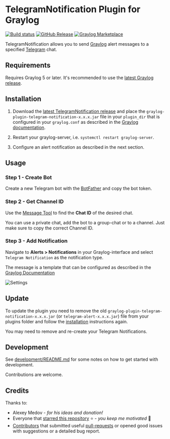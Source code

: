 # TelegramNotification Plugin for Graylog

[![Build status](https://github.com/irgendwr/TelegramAlert/workflows/build/badge.svg)](https://github.com/irgendwr/TelegramAlert/actions?query=workflow%3Abuild)
[![GitHub Release](https://img.shields.io/github/release/irgendwr/TelegramAlert.svg)](https://github.com/irgendwr/TelegramAlert/releases)
[![Graylog Marketplace](https://img.shields.io/badge/Graylog-Marketplace-blue.svg)](https://marketplace.graylog.org/addons/8a67cfdf-8c1c-4d17-87bf-db38e79015f1)

TelegramNotification allows you to send [Graylog](https://www.graylog.org) alert messages to a specified [Telegram](https://telegram.org) chat.

## Requirements

Requires Graylog 5 or later. It's recommended to use the [latest Graylog release](https://www.graylog.org/products/latestversion).

## Installation

1. Download the [latest TelegramNotification release](https://github.com/irgendwr/TelegramAlert/releases/latest)
and place the `graylog-plugin-telegram-notification-x.x.x.jar` file in your `plugin_dir` that is configured in your `graylog.conf`
as described in the [Graylog documentation](https://go2docs.graylog.org/5-0/what_more_can_graylog_do_for_me/plugins.html?tocpath=What%20More%20Can%20Graylog%20Do%20for%20Me%253F%7CPlugins%7C_____0#InstallingandLoadingPlugins).

2. Restart your graylog-server, i.e. `systemctl restart graylog-server`.

3. Configure an alert notification as described in the next section.

## Usage

### Step 1 - Create Bot

Create a new Telegram bot with the [BotFather](https://t.me/BotFather) and copy the bot token.

### Step 2 - Get Channel ID

Use the [Message Tool](https://irgendwr.github.io/TelegramAlert/message-tool) to find the **Chat ID** of the desired chat.

You can use a private chat, add the bot to a group-chat or to a channel. Just make sure to copy the correct Channel ID.

### Step 3 - Add Notification

Navigate to **Alerts > Notifications** in your Graylog-interface and select `Telegram Notification` as the notification type.

The message is a template that can be configured as described in the [Graylog Documentation](https://go2docs.graylog.org/5-0/interacting_with_your_log_data/notifications.html?tocpath=Interacting%20with%20Your%20Log%20Data%7CAlerts%20and%20Notifications%7CNotifications%7C_____0#EmailAlertNotification)

![Settings](https://raw.githubusercontent.com/irgendwr/TelegramAlert/master/screenshots/settings.png)

## Update

To update the plugin you need to remove the old `graylog-plugin-telegram-notification-x.x.x.jar` (or `telegram-alert-x.x.x.jar`) file from your plugins folder and follow the [installation](#Installation) instructions again.

You may need to remove and re-create your Telegram Notifications.

## Development

See [development/README.md](development/README.md) for some notes on how to get started with development.

Contributions are welcome.

## Credits

Thanks to:

- Alexey Medov - *for his ideas and donation!*
- Everyone that [starred this repository](https://github.com/irgendwr/TelegramAlert/stargazers) ⭐️ - *you keep me motivated* 🙂
- [Contributors](https://github.com/irgendwr/TelegramAlert/graphs/contributors) that submitted useful [pull-requests](https://github.com/irgendwr/TelegramAlert/pulls?utf8=%E2%9C%93&q=is%3Apr+is%3Aclosed+is%3Amerged) or opened good issues with suggestions or a detailed bug report.

